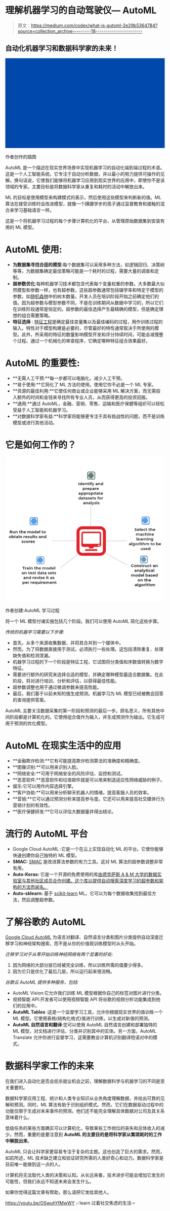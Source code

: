 # 理解机器学习的自动驾驶仪— AutoML

> 原文：<https://medium.com/codex/what-is-automl-2e29b5364784?source=collection_archive---------18----------------------->

## 自动化机器学习和数据科学家的未来！

![](img/ff2d0ebbae2335dfc1a63f122a9af054.png)

作者创作的插图

AutoML 是一个描述在现实世界场景中实现机器学习的自动化端到端过程的术语。这是一个人工智能系统。它专注于自动分析数据，并以最小的努力提供可操作的见解。换句话说，它使我们能够将机器学习应用到现实世界的应用中，即使你不是该领域的专家。主要目标是将数据科学家从重复和耗时的活动中解放出来。

ML 的目标是使用模型来构建模式的表示，然后使用这些模型来判断新的值。ML 算法在接受训练时会改进模型，就像一个蹒跚学步的孩子通过监督教育和接触的混合来学习基础语言一样。

这是一个将机器学习过程的每个步骤计算机化的平台，从管理原始数据集到安装有用的 ML 模型。

# AutoML 使用:

*   **为数据集寻找合适的模型**:每个数据集可以采用多种方法，如逻辑回归、决策树等等，为数据集确定最佳策略可能是一个耗时的过程，需要大量的调查和定制。
*   **超参数优化**:每种机器学习技术都包含代表每个变量权重的参数。大多数最大似然模型和参数一样，也有超参数，这些超参数通常包括辍学率和特定于模型的参数，如[随机森林](https://towardsdatascience.com/understanding-random-forest-58381e0602d2)中的树木数量。开发人员在培训阶段开始之前确定他们的值。因为超参数与模型参数不同，不是在训练期间从数据中学习的，所以它们在训练阶段通常是恒定的。超参数的最佳选择产生最精确的模型，但是确定理想的组合需要策略。
*   **特征选择** : [特征工程](https://towardsdatascience.com/feature-engineering-for-machine-learning-3a5e293a5114)是确定最佳变量集以及最佳编码的过程，用作训练过程的输入。特性对于模型构建是必要的，尽管最好的特性通常取决于所使用的模型。此外，所采用的特征的数量影响模型开发和评分持续时间，可能会减慢整个过程。通过一个机械化的审查程序，它确定哪种特征组合效果最好。

# AutoML 的重要性:

*   **无需人工干预:**每一步都可以电脑化，减少人工干预。
*   **易于使用:**它简化了 ML 方法的使用。使用它你不必是一个 ML 专家。
*   **资源的最佳利用:**它使任何商业或企业能够采用 ML 解决方案，而无需投入额外的时间和金钱来寻找所有专业人员，从而获得更高的投资回报。
*   **通用:**通过 AutoML，金融、营销、零售、运输和医疗保健等组织可以轻松受益于人工智能和机器学习。
*   **对数据科学家有益:**科学家将能够更专注于具有挑战性的问题，而不是训练模型或进行其他活动。

# 它是如何工作的？

![](img/5708e1af522f447b816a1224d77fa2a7.png)

作者创建:AutoML 学习过程

将一个 ML 模型付诸实施包括几个阶段。我们可以使用 AutoML 简化这些步骤。

*传统的机器学习需要以下步骤:*

*   首先，从多个来源收集数据，并将其合并到一个媒体中。
*   然而，为了将数据直接用于测试，必须执行一些处理。这包括清除重复、处理缺失值和检测泄漏。
*   机器学习过程的下一个阶段是特征工程，它试图将分类值和序数值转换为数字特征。
*   需要进行额外的研究来选择合适的模型，并确定哪种模型最适合数据集。在此阶段，将对进行培训、分析和评估，以获得最佳性能。
*   超参数调整也用于通过微调参数来提高性能。
*   最后，我们基于以前未知的值生成预测。机器学习为 ML 模型已经被教会回答的查询提供答案。

AutoML 主要关注数据采集的第一阶段和预测的最后一步。顾名思义，所有其他中间阶段都是计算机化的。它使用组合值作为输入，并生成预测作为输出。它生成可用于预测的优化模型。

# AutoML 在现实生活中的应用

*   **金融欺诈检测:**它有可能提高欺诈检测算法的准确度和精确度。
*   **图像识别:**可以用来识别人脸。
*   **网络安全:**可用于网络安全的风险评估、监控和测试。
*   **恶意软件:**恶意软件和垃圾邮件就是可以用来制造适应性网络威胁的例子。
*   娱乐:它可以用作内容选择引擎。
*   **客户协助:**可以用来分析聊天机器人的情绪，提高客服人员的效率。
*   **营销:**它可以通过预测分析来提高参与度。它还可以用来提高社交媒体行为营销计划的有效性。
*   **医疗保健研发:**它可以评估大数据量并得出结论。

# 流行的 AutoML 平台

*   Google Cloud AutoML :它是一个在云上实现自动化 ML 的平台。它使你能够快速创建你自己独特的 ML 模型。
*   **SMAC:** [SMAC](https://www.cs.ubc.ca/labs/beta/Projects/SMAC/) 是改进算法参数的有力工具。这对 ML 算法的超参数调整非常有用。
*   **Auto-Keras:** 它是一个开源的免费使用的库[由德克萨斯 A & M 大学的数据实验室与其他社区成员合作创建。这个库以提供自动搜索深度学习的超参数和架构的方法而闻名。](http://autokeras.com/)
*   **Auto-sklearn:** 基于 [scikit-learn](https://automl.github.io/auto-sklearn/) ML。它可以为每个数据收集找到最佳方法，然后调整超参数。

# 了解谷歌的 AutoML

[Google Cloud AutoML](https://cloud.google.com/automl) 为语言对翻译、自然语言分类和图片分类提供自动深度迁移学习和神经架构搜索，而不是从你的价值观训练模型时从头开始。

*迁移学习对于从零开始训练神经网络有两个显著的好处:*

1.  因为网络的大部分层已经被完全训练，所以训练所需的值要少得多。
2.  因为它只是优化了最后几层，所以运行起来很流畅。

*谷歌云 AutoML 提供多种服务，包括:*

*   AutoML Vision:它允许我们训练 ML 模型根据你自己的标签对图片进行分类。
*   视频智能 API:开发者可以使用视频智能 API 将谷歌的视频分析功能集成到他们的应用中。
*   **AutoML Tables** :这是一个监督学习工具，允许你根据现实世界的值训练一个 ML 模型。它使用表格(结构化格式)值进行训练，以生成对新值的预测。
*   **AutoML 自然语言和翻译**:您可以使用 AutoML 自然语言创建和部署独特的 ML 模型，对文档进行评估、分类并识别其中的实体。另一方面，AutoML Translate 允许你进行监督学习，这需要教会计算机识别翻译短语对中的模式。

# 数据科学家工作的未来

在我们进入自动化是否会扼杀就业机会之前，理解数据科学与机器学习的不同是至关重要的。

数据科学家应用工程、统计和人类专业知识从业务角度理解数据，并给出可靠的见解和预测。同时，ML 算法有助于识别组织模式。然而，它们在数据驱动过程中的功能仅限于生成对未来事件的预测。他们还不能完全理解具体数据对公司及其关系意味着什么。

低级任务的某些方面确实可以计算机化，导致某些工作岗位的丧失和总体收入的减少。然而，重要的是要注意到 **AutoML 的主要目的是将科学家从繁琐耗时的工作中解脱出来**。

AutoML 只会让科学家更容易专注于复杂的主题。这也创造了巨大的需求。然而，如前所述，ML 技术缺乏建立和验证研究所需的人类好奇心和动力。数据科学家是目前唯一能做到这一点的人。

计算机将无法取代人类的决策和认知。从长远来看，技术进步可能会增加它发生的可能性，但我们永远不知道未来会发生什么。

如果你觉得这篇文章有帮助，那么请把它发给其他人。

https://youtu.be/OSwuhYfMwWY ✅learn 过着社交焦虑的生活⇾